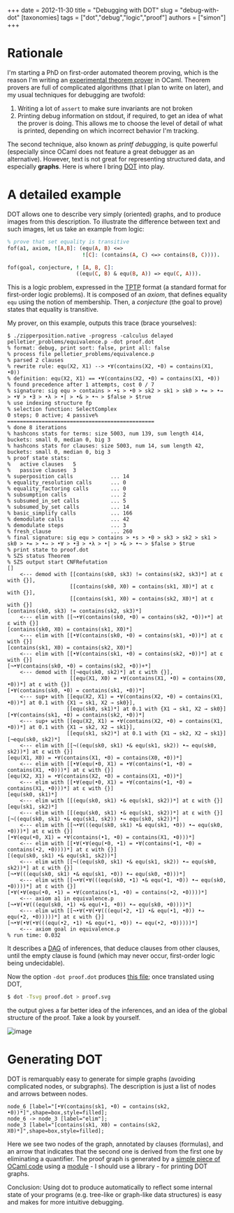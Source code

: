 +++
date = 2012-11-30
title = "Debugging with DOT"
slug = "debug-with-dot"
[taxonomies]
tags = ["dot","debug","logic","proof"]
authors = ["simon"]
+++
# Rationale
I'm starting a PhD on first-order automated theorem proving, which is the reason I'm writing an [experimental theorem prover](http://github.com/c-cube/zipperposition/) in OCaml. Theorem provers are full of complicated algorithms (that I plan to write on later), and my usual techniques for debugging are twofold:

1.  Writing a lot of `assert` to make sure invariants are not broken
2.  Printing debug information on stdout, if required, to get an idea of what the prover is doing. This allows me to choose the level of detail of what is printed, depending on which incorrect behavior I'm tracking.

The second technique, also known as *printf debugging*, is quite powerful (especially since OCaml does not feature a great debugger as an alternative). However, text is not great for representing structured data, and especially **graphs**. Here is where I bring [DOT](http://graphviz.org/) into play.

<!-- more -->

# A detailed example

DOT allows one to describe very simply (oriented) graphs, and to produce images from this description. To illustrate the difference between text and such images, let us take an example from logic:

```prolog
% prove that set equality is transitive
fof(a1, axiom, ![A,B]: (equ(A, B) <=>
                        ![C]: (contains(A, C) <=> contains(B, C)))).

fof(goal, conjecture, ! [A, B, C]:
                      ((equ(C, B) & equ(B, A)) => equ(C, A))).
```

This is a logic problem, expressed in the [TPTP](http://www.cs.miami.edu/~tptp/%20/) format (a standard format for first-order logic problems). It is composed of an *axiom*, that defines equality `equ` using the notion of membership. Then, a *conjecture* (the goal to prove) states that equality is transitive.

My prover, on this example, outputs this trace (brace yourselves):

    $ ./zipperposition.native -progress -calculus delayed pelletier_problems/equivalence.p -dot proof.dot
    % format: debug, print sort: false, print all: false
    % process file pelletier_problems/equivalence.p
    % parsed 2 clauses
    % rewrite rule: equ(X2, X1) --> •∀(contains(X2, •0) = contains(X1, •0))
    % definition: equ(X2, X1) == •∀(contains(X2, •0) = contains(X1, •0))
    % found precedence after 1 attempts, cost 0 / 7
    % signature: sig equ > contains > •s > •0 > sk2 > sk1 > sk0 > •= > •→ > •∀ > •∃ > •λ > •| > •& > •¬ > $false > $true
    % use indexing structure fp
    % selection function: SelectComplex
    0 steps; 0 active; 4 passive% ===============================================
    % done 8 iterations
    % hashcons stats for terms: size 5003, num 139, sum length 414, buckets: small 0, median 0, big 3
    % hashcons stats for clauses: size 5003, num 14, sum length 42, buckets: small 0, median 0, big 3
    % proof state stats:
    %   active clauses   5
    %   passive clauses  3
    % superposition calls            ... 14
    % equality_resolution calls      ... 0
    % equality_factoring calls       ... 0
    % subsumption calls              ... 2
    % subsumed_in_set calls          ... 5
    % subsumed_by_set calls          ... 14
    % basic_simplify calls           ... 166
    % demodulate calls               ... 42
    % demodulate steps               ... 3
    % fresh_clause                   ... 260
    % final signature: sig equ > contains > •s > •0 > sk3 > sk2 > sk1 > sk0 > •= > •→ > •∀ > •∃ > •λ > •| > •& > •¬ > $false > $true
    % print state to proof.dot
    % SZS status Theorem
    % SZS output start CNFRefutation
    []
        <--- demod with [[contains(sk0, sk3) != contains(sk2, sk3)*] at ε with {}], 
                        [[contains(sk0, X0) = contains(sk1, X0)*] at ε with {}], 
                        [[contains(sk1, X0) = contains(sk2, X0)*] at ε with {}]
    [contains(sk0, sk3) != contains(sk2, sk3)*]
        <--- elim with [[¬•∀(contains(sk0, •0) = contains(sk2, •0))+*] at ε with {}]
    [contains(sk0, X0) = contains(sk1, X0)*]
        <--- elim with [[•∀(contains(sk0, •0) = contains(sk1, •0))*] at ε with {}]
    [contains(sk1, X0) = contains(sk2, X0)*]
        <--- elim with [[•∀(contains(sk1, •0) = contains(sk2, •0))*] at ε with {}]
    [¬•∀(contains(sk0, •0) = contains(sk2, •0))+*]
        <--- demod with [[¬equ(sk0, sk2)*] at ε with {}], 
                        [[equ(X1, X0) = •∀(contains(X1, •0) = contains(X0, •0))*] at ε with {}]
    [•∀(contains(sk0, •0) = contains(sk1, •0))*]
        <--- sup+ with [[equ(X2, X1) = •∀(contains(X2, •0) = contains(X1, •0))*] at 0.1 with {X1 → sk1, X2 → sk0}], 
                       [[equ(sk0, sk1)*] at 0.1 with {X1 → sk1, X2 → sk0}]
    [•∀(contains(sk1, •0) = contains(sk2, •0))*]
        <--- sup+ with [[equ(X2, X1) = •∀(contains(X2, •0) = contains(X1, •0))*] at 0.1 with {X1 → sk2, X2 → sk1}], 
                       [[equ(sk1, sk2)*] at 0.1 with {X1 → sk2, X2 → sk1}]
    [¬equ(sk0, sk2)*]
        <--- elim with [[¬((equ(sk0, sk1) •& equ(sk1, sk2)) •→ equ(sk0, sk2))*] at ε with {}]
    [equ(X1, X0) = •∀(contains(X1, •0) = contains(X0, •0))*]
        <--- elim with [[•∀(equ(•0, X1) = •∀(contains(•1, •0) = contains(X1, •0)))*] at ε with {}]
    [equ(X2, X1) = •∀(contains(X2, •0) = contains(X1, •0))*]
        <--- elim with [[•∀(equ(•0, X1) = •∀(contains(•1, •0) = contains(X1, •0)))*] at ε with {}]
    [equ(sk0, sk1)*]
        <--- elim with [[(equ(sk0, sk1) •& equ(sk1, sk2))*] at ε with {}]
    [equ(sk1, sk2)*]
        <--- elim with [[(equ(sk0, sk1) •& equ(sk1, sk2))*] at ε with {}]
    [¬((equ(sk0, sk1) •& equ(sk1, sk2)) •→ equ(sk0, sk2))*]
        <--- elim with [[¬•∀(((equ(sk0, sk1) •& equ(sk1, •0)) •→ equ(sk0, •0)))*] at ε with {}]
    [•∀(equ(•0, X1) = •∀(contains(•1, •0) = contains(X1, •0)))*]
        <--- elim with [[•∀(•∀(equ(•0, •1) = •∀(contains(•1, •0) = contains(•2, •0))))*] at ε with {}]
    [(equ(sk0, sk1) •& equ(sk1, sk2))*]
        <--- elim with [[¬((equ(sk0, sk1) •& equ(sk1, sk2)) •→ equ(sk0, sk2))*] at ε with {}]
    [¬•∀(((equ(sk0, sk1) •& equ(sk1, •0)) •→ equ(sk0, •0)))*]
        <--- elim with [[¬•∀(•∀(((equ(sk0, •1) •& equ(•1, •0)) •→ equ(sk0, •0))))*] at ε with {}]
    [•∀(•∀(equ(•0, •1) = •∀(contains(•1, •0) = contains(•2, •0))))*]
        <--- axiom a1 in equivalence.p
    [¬•∀(•∀(((equ(sk0, •1) •& equ(•1, •0)) •→ equ(sk0, •0))))*]
        <--- elim with [[¬•∀(•∀(•∀(((equ(•2, •1) •& equ(•1, •0)) •→ equ(•2, •0)))))*] at ε with {}]
    [¬•∀(•∀(•∀(((equ(•2, •1) •& equ(•1, •0)) •→ equ(•2, •0)))))*]
        <--- axiom goal in equivalence.p
    % run time: 0.032

It describes a [DAG](http://en.wikipedia.org/wiki/Directed_acyclic_graph%20/) of inferences, that deduce clauses from other clauses, until the empty clause is found (which may never occur, first-order logic being undecidable).

Now the option `-dot proof.dot` produces [this file](../images/proof.dot); once translated using DOT,

```sh
$ dot -Tsvg proof.dot > proof.svg
```

the output gives a far better idea of the inferences, and an idea of the global structure of the proof. Take a look by yourself.

![image](../images/proof.svg)

Generating DOT
==============

DOT is remarquably easy to generate for simple graphs (avoiding complicated nodes, or subgraphs). The description is just a list of nodes and arrows between nodes.

```
node_6 [label="[•∀(contains(sk1, •0) = contains(sk2, •0))*]",shape=box,style=filled];
node_6 -> node_3 [label="elim"];
node_3 [label="[contains(sk1, X0) = contains(sk2, X0)*]",shape=box,style=filled];
```

Here we see two nodes of the graph, annotated by clauses (formulas), and an arrow that indicates that the second one is derived from the first one by eliminating a quantifier. The proof graph is generated by a [simple piece of OCaml code](http://github.com/c-cube/zipperposition/blob/61530e886353a577dea1dde802baf456594c39d1/src/proofState.ml#L235/) using a [module](https://github.com/c-cube/zipperposition/blob/61530e886353a577dea1dde802baf456594c39d1/src/dot.ml/) - I should use a library - for printing DOT graphs.

Conclusion: Using dot to produce automatically to reflect some internal state of your programs (e.g. tree-like or graph-like data structures) is easy and makes for more intuitive debugging.
